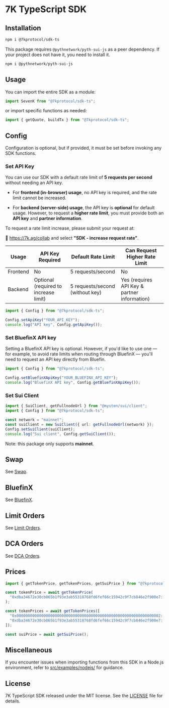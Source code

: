 # 7K TypeScript SDK

## Installation

```bash
npm i @7kprotocol/sdk-ts
```

This package requires `@pythnetwork/pyth-sui-js` as a peer dependency. If your
project does not have it, you need to install it.

```bash
npm i @pythnetwork/pyth-sui-js
```

## Usage

You can import the entire SDK as a module:

```typescript
import SevenK from "@7kprotocol/sdk-ts";
```

or import specific functions as needed:

```typescript
import { getQuote, buildTx } from "@7kprotocol/sdk-ts";
```

## Config

Configuration is optional, but if provided, it must be set before invoking any
SDK functions.

### Set API Key

You can use our SDK with a default rate limit of **5 requests per second**
without needing an API key.

- For **frontend (in-browser) usage**, no API key is required, and the rate
  limit cannot be increased.

- For **backend (server-side) usage**, the API key is **optional** for default
  usage. However, to request a **higher rate limit**, you must provide both an
  **API key** and **partner information**.

To request a rate limit increase, please submit your request at:

🔗 <https://7k.ag/collab> and select **"SDK - increase request rate"**.

| Usage    | API Key Required                      | Default Rate Limit              | Can Request Higher Rate Limit                |
| -------- | ------------------------------------- | ------------------------------- | -------------------------------------------- |
| Frontend | No                                    | 5 requests/second               | No                                           |
| Backend  | Optional (required to increase limit) | 5 requests/second (without key) | Yes (requires API Key & partner information) |

```typescript
import { Config } from "@7kprotocol/sdk-ts";

Config.setApiKey("YOUR_API_KEY");
console.log("API key", Config.getApiKey());
```

### Set BluefinX API key

Setting a BluefinX API key is optional. However, if you'd like to use one — for
example, to avoid rate limits when routing through BluefinX — you'll need to
request an API key directly from Bluefin.

```typescript
import { Config } from "@7kprotocol/sdk-ts";

Config.setBluefinXApiKey("YOUR_BLUEFINX_API_KEY");
console.log("BluefinX API key", Config.getBluefinXApiKey());
```

### Set Sui Client

```typescript
import { SuiClient, getFullnodeUrl } from "@mysten/sui/client";
import { Config } from "@7kprotocol/sdk-ts";

const network = "mainnet";
const suiClient = new SuiClient({ url: getFullnodeUrl(network) });
Config.setSuiClient(suiClient);
console.log("Sui client", Config.getSuiClient());
```

Note: this package only supports **mainnet**.

## Swap

See [Swap](docs/SWAP.md).

## BluefinX

See [BluefinX](docs/BLUEFINX.md).

## Limit Orders

See [Limit Orders](docs/LIMIT.md).

## DCA Orders

See [DCA Orders](docs/DCA.md).

## Prices

```typescript
import { getTokenPrice, getTokenPrices, getSuiPrice } from "@7kprotocol/sdk-ts";

const tokenPrice = await getTokenPrice(
  "0xdba34672e30cb065b1f93e3ab55318768fd6fef66c15942c9f7cb846e2f900e7::usdc::USDC",
);

const tokenPrices = await getTokenPrices([
  "0x0000000000000000000000000000000000000000000000000000000000000002::sui::SUI",
  "0xdba34672e30cb065b1f93e3ab55318768fd6fef66c15942c9f7cb846e2f900e7::usdc::USDC",
]);

const suiPrice = await getSuiPrice();
```

## Miscellaneous

If you encounter issues when importing functions from this SDK in a Node.js
environment, refer to [src/examples/nodejs/](./src/examples/nodejs/) for
guidance.

## License

7K TypeScript SDK released under the MIT license. See the [LICENSE](./LICENSE)
file for details.
